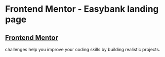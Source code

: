 # Frontend Mentor - Easybank landing page

## [Frontend Mentor](https://www.frontendmentor.io)

challenges help you improve your coding skills by building realistic projects.
